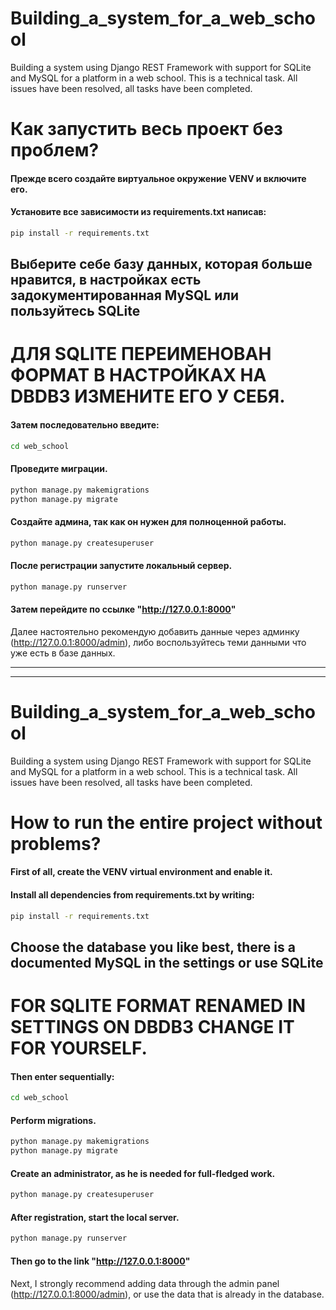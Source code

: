 # Building_a_system_for_a_web_school
 Building a system using Django REST Framework with support for SQLite and MySQL for a platform in a web school. This is a technical task. All issues have been resolved, all tasks have been completed.

# Как запустить весь проект без проблем?

#### Прежде всего создайте виртуальное окружение VENV и включите его.
#### Установите все зависимости из requirements.txt написав:
```bash
pip install -r requirements.txt
```
## Выберите себе базу данных, которая больше нравится, в настройках есть задокументированная MySQL или пользуйтесь SQLite 
# ДЛЯ SQLITE ПЕРЕИМЕНОВАН ФОРМАТ В НАСТРОЙКАХ НА DBDB3 ИЗМЕНИТЕ ЕГО У СЕБЯ. 

#### Затем последовательно введите:
```bash
cd web_school
```
#### Проведите миграции.
```bash
python manage.py makemigrations
python manage.py migrate
```
#### Создайте админа, так как он нужен для полноценной работы.
```bash
python manage.py createsuperuser 
```


#### После регистрации запустите локальный сервер.
```bash
python manage.py runserver
```
#### Затем перейдите по ссылке "http://127.0.0.1:8000"
Далее настоятельно рекомендую добавить данные через админку (http://127.0.0.1:8000/admin), либо воспользуйтесь теми данными что уже есть в базе данных.

 --- 
 ---






# Building_a_system_for_a_web_school
  Building a system using Django REST Framework with support for SQLite and MySQL for a platform in a web school. This is a technical task. All issues have been resolved, all tasks have been completed.

# How to run the entire project without problems?

#### First of all, create the VENV virtual environment and enable it.
#### Install all dependencies from requirements.txt by writing:
```bash
pip install -r requirements.txt
```
## Choose the database you like best, there is a documented MySQL in the settings or use SQLite
# FOR SQLITE FORMAT RENAMED IN SETTINGS ON DBDB3 CHANGE IT FOR YOURSELF.

#### Then enter sequentially:
```bash
cd web_school
```
#### Perform migrations.
```bash
python manage.py makemigrations
python manage.py migrate
```
#### Create an administrator, as he is needed for full-fledged work.
```bash
python manage.py createsuperuser
```


#### After registration, start the local server.
```bash
python manage.py runserver
```
#### Then go to the link "http://127.0.0.1:8000"
Next, I strongly recommend adding data through the admin panel (http://127.0.0.1:8000/admin), or use the data that is already in the database.
